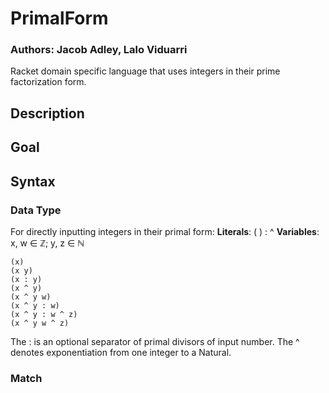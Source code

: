 # PrimalForm
### Authors: Jacob Adley, Lalo Viduarri

Racket domain specific language that uses integers in their prime factorization form.

## Description

## Goal

## Syntax

### Data Type
For directly inputting integers in their primal form:
**Literals**: ( ) : ^
**Variables**: x, w ∈ ℤ; y, z ∈ ℕ

```racket
(x)
(x y)
(x : y)
(x ^ y)
(x ^ y w)
(x ^ y : w)
(x ^ y : w ^ z)
(x ^ y w ^ z)
```

The : is an optional separator of primal divisors of input number.
The ^ denotes exponentiation from one integer to a Natural.

### Match
